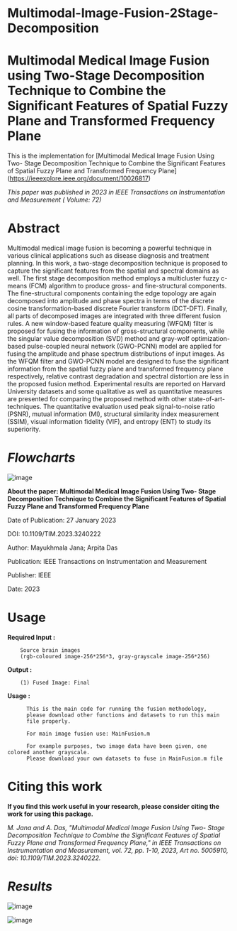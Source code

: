 # Multimodal-Image-Fusion-2Stage-Decomposition

# Multimodal Medical Image Fusion using Two-Stage Decomposition Technique to Combine the Significant Features of Spatial Fuzzy Plane and Transformed Frequency Plane


This is the implementation for [Multimodal Medical Image Fusion Using Two- Stage Decomposition Technique to Combine the Significant Features of Spatial Fuzzy Plane and Transformed Frequency Plane] (https://ieeexplore.ieee.org/document/10026817)

_This paper was published in 2023 in IEEE Transactions on Instrumentation and Measurement ( Volume: 72)_

# Abstract

Multimodal medical image fusion is becoming a powerful technique in various clinical applications such as disease diagnosis and treatment planning. In this work, a two-stage decomposition technique is proposed to capture the significant features from the spatial and spectral domains as well. The first stage decomposition method employs a multicluster fuzzy c-means (FCM) algorithm to produce gross- and fine-structural components. The fine-structural components containing the edge topology are again decomposed into amplitude and phase spectra in terms of the discrete cosine transformation-based discrete Fourier transform (DCT-DFT). Finally, all parts of decomposed images are integrated with three different fusion rules. A new window-based feature quality measuring (WFQM) filter is proposed for fusing the information of gross-structural components, while the singular value decomposition (SVD) method and gray-wolf optimization-based pulse-coupled neural network (GWO-PCNN) model are applied for fusing the amplitude and phase spectrum distributions of input images. As the WFQM filter and GWO-PCNN model are designed to fuse the significant information from the spatial fuzzy plane and transformed frequency plane respectively, relative contrast degradation and spectral distortion are less in the proposed fusion method. Experimental results are reported on Harvard University datasets and some qualitative as well as quantitative measures are presented for comparing the proposed method with other state-of-art-techniques. The quantitative evaluation used peak signal-to-noise ratio (PSNR), mutual information (MI), structural similarity index measurement (SSIM), visual information fidelity (VIF), and entropy (ENT) to study its superiority.

# **_Flowcharts_**

![image](https://github.com/MayukhmalaJana/Multimodal-Image-Fusion-2Stage-Decomposition/assets/81149819/9a9d3cc9-0d15-49ab-868b-b36aeae2e231)


**About the paper: Multimodal Medical Image Fusion Using Two- Stage Decomposition Technique to Combine the Significant Features of Spatial Fuzzy Plane and Transformed Frequency Plane**

Date of Publication: 27 January 2023 

DOI: 10.1109/TIM.2023.3240222

Author: Mayukhmala Jana; Arpita Das

Publication: IEEE Transactions on Instrumentation and Measurement

Publisher: IEEE

Date: 2023

# Usage

**Required Input :**
 
        Source brain images
        (rgb-coloured image-256*256*3, gray-grayscale image-256*256)
 
 **Output :**    

        (1) Fused Image: Final

 **Usage :**
   
          This is the main code for running the fusion methodology,
          please download other functions and datasets to run this main
          file properly.
          
          For main image fusion use: MainFusion.m
          
          For example purposes, two image data have been given, one colored another grayscale.
          Please download your own datasets to fuse in MainFusion.m file
          
  # Citing this work

**If you find this work useful in your research, please consider citing the work for using this package.**

_M. Jana and A. Das, "Multimodal Medical Image Fusion Using Two- Stage Decomposition Technique to Combine the Significant Features of Spatial Fuzzy Plane and Transformed Frequency Plane," in IEEE Transactions on Instrumentation and Measurement, vol. 72, pp. 1-10, 2023, Art no. 5005910, doi: 10.1109/TIM.2023.3240222._

# **_Results_**

![image](https://github.com/MayukhmalaJana/Multimodal-Image-Fusion-2Stage-Decomposition/assets/81149819/b6f04d54-b6f3-4206-9a3b-6610758ccc27)

![image](https://github.com/MayukhmalaJana/Multimodal-Image-Fusion-2Stage-Decomposition/assets/81149819/092d8a82-502b-45d4-9e9a-1af7d6f2b430)
